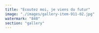 ```yaml
---
title: "Ecoutez moi, je viens du futur"
image: "./images/gallery-item-911-02.jpg"
watermark: "840"
section: "gallery"
---
```

